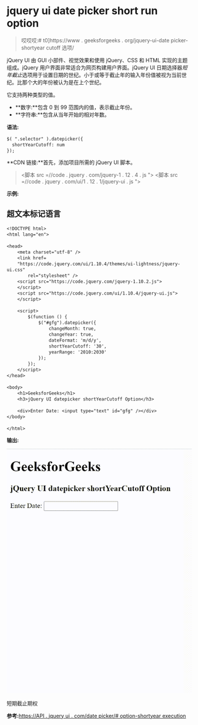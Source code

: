 # jquery ui date picker short run option

> 哎哎哎:# t0]https://www . geeksforgeeks . org/jquery-ui-date picker-shortyear cutoff 选项/

jQuery UI 由 GUI 小部件、视觉效果和使用 jQuery、CSS 和 HTML 实现的主题组成。jQuery 用户界面非常适合为网页构建用户界面。jQuery UI 日期选择器*短年截止*选项用于设置日期的世纪。小于或等于截止年的输入年份值被视为当前世纪。比那个大的年份被认为是在上个世纪。

它支持两种类型的值。

*   **数字:**包含 0 到 99 范围内的值，表示截止年份。
*   **字符串:**包含从当年开始的相对年数。

**语法:**

```
$( ".selector" ).datepicker({
  shortYearCutoff: num
});
```

**CDN 链接:**首先，添加项目所需的 jQuery UI 脚本。

> <link rel="”stylesheet”" href="”//code.jquery.com/ui/1.12.1/themes/smoothness/jquery-ui.css”">
> <脚本 src =//code . jquery . com/jquery-1 . 12 . 4 . js "></脚本>
> <脚本 src =//code . jquery . com/ui/1 . 12 . 1/jquery-ui . js "></脚本>

**示例:**

## 超文本标记语言

```
<!DOCTYPE html>
<html lang="en">

<head>
    <meta charset="utf-8" />
    <link href=
    "https://code.jquery.com/ui/1.10.4/themes/ui-lightness/jquery-ui.css"
        rel="stylesheet" />
    <script src="https://code.jquery.com/jquery-1.10.2.js">
    </script>
    <script src="https://code.jquery.com/ui/1.10.4/jquery-ui.js">
    </script>

    <script>
        $(function () {
            $("#gfg").datepicker({
                changeMonth: true,
                changeYear: true,
                dateFormat: 'm/d/y',
                shortYearCutoff: '30',
                yearRange: '2010:2030'
            });
        });
    </script>
</head>

<body>
    <h1>GeeksforGeeks</h1>
    <h3>jQuery UI datepicker shortYearCutoff Option</h3>

    <div>Enter Date: <input type="text" id="gfg" /></div>
</body>

</html>
```

**输出:**

![](img/ac5ae13669b8659db6ba1c99fff33306.png)

短期截止期权

**参考:**[https://API . jquery ui . com/date picker/# option-shortyear execution](https://api.jqueryui.com/datepicker/#option-shortYearCutoff)